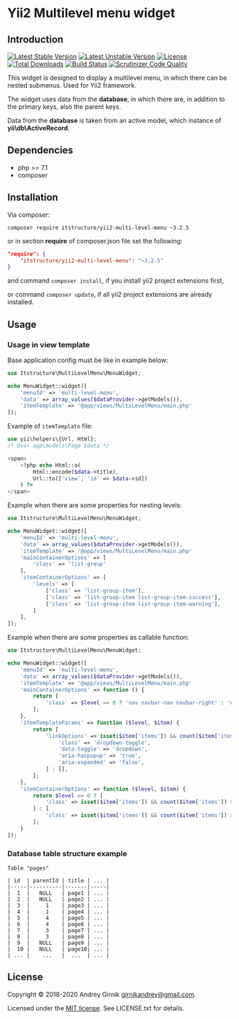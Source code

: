 Yii2 Multilevel menu widget
==============

## Introduction

[![Latest Stable Version](https://poser.pugx.org/itstructure/yii2-multi-level-menu/v/stable)](https://packagist.org/packages/itstructure/yii2-multi-level-menu)
[![Latest Unstable Version](https://poser.pugx.org/itstructure/yii2-multi-level-menu/v/unstable)](https://packagist.org/packages/itstructure/yii2-multi-level-menu)
[![License](https://poser.pugx.org/itstructure/yii2-multi-level-menu/license)](https://packagist.org/packages/itstructure/yii2-multi-level-menu)
[![Total Downloads](https://poser.pugx.org/itstructure/yii2-multi-level-menu/downloads)](https://packagist.org/packages/itstructure/yii2-multi-level-menu)
[![Build Status](https://scrutinizer-ci.com/g/itstructure/yii2-multi-level-menu/badges/build.png?b=master)](https://scrutinizer-ci.com/g/itstructure/yii2-multi-level-menu/build-status/master)
[![Scrutinizer Code Quality](https://scrutinizer-ci.com/g/itstructure/yii2-multi-level-menu/badges/quality-score.png?b=master)](https://scrutinizer-ci.com/g/itstructure/yii2-multi-level-menu/?branch=master)

This widget is designed to display a multilevel menu, in which there can be nested submenus. Used for Yii2 framework.

The widget uses data from the **database**, in which there are, in addition to the primary keys, also the parent keys.

Data from the **database** is taken from an active model, which instance of **yii\db\ActiveRecord**.

## Dependencies

- php >= 7.1
- composer

## Installation

Via composer:

`composer require itstructure/yii2-multi-level-menu ~3.2.5`

or in section **require** of composer.json file set the following:

```json
"require": {
    "itstructure/yii2-multi-level-menu": "~3.2.5"
}
```

and command `composer install`, if you install yii2 project extensions first,

or command `composer update`, if all yii2 project extensions are already installed.

## Usage

### Usage in view template

Base application config must be like in example below:

```php
use Itstructure\MultiLevelMenu\MenuWidget;
```

```php
echo MenuWidget::widget([
    'menuId' => 'multi-level-menu',
    'data' => array_values($dataProvider->getModels()),
    'itemTemplate' => '@app/views/MultiLevelMenu/main.php'
]);
```

Example of `itemTemplate` file:

```php
use yii\helpers\{Url, Html};
/* @var app\models\Page $data */
```

```php
<span>
    <?php echo Html::a(
        Html::encode($data->title),
        Url::to(['view', 'id' => $data->id])
    ) ?>
</span>
```

Example when there are some properties for nesting levels:

```php
use Itstructure\MultiLevelMenu\MenuWidget;
```

```php
echo MenuWidget::widget([
    'menuId' => 'multi-level-menu',
    'data' => array_values($dataProvider->getModels()),
    'itemTemplate' => '@app/views/MultiLevelMenu/main.php'
    'mainContainerOptions' => [
        'class' => 'list-group'
    ],
    'itemContainerOptions' => [
        'levels' => [
            ['class' => 'list-group-item'],
            ['class' => 'list-group-item list-group-item-success'],
            ['class' => 'list-group-item list-group-item-warning'],
        ]
    ],
]);
```

Example when there are some properties as callable function:

```php
use Itstructure\MultiLevelMenu\MenuWidget;
```

```php
echo MenuWidget::widget([
    'menuId' => 'multi-level-menu',
    'data' => array_values($dataProvider->getModels()),
    'itemTemplate' => '@app/views/MultiLevelMenu/main.php'
    'mainContainerOptions' => function () {
        return [
            'class' => $level == 0 ? 'nav navbar-nav navbar-right' : 'dropdown-menu'
        ];
    },
    'itemTemplateParams' => function ($level, $item) {
        return [
            'linkOptions' => isset($item['items']) && count($item['items']) > 0 ? [
                'class' => 'dropdown-toggle',
                'data-toggle' => 'dropdown',
                'aria-haspopup' => 'true',
                'aria-expanded' => 'false',
            ] : [],
        ];
    },
    'itemContainerOptions' => function ($level, $item) {
        return $level == 0 ? [
            'class' => isset($item['items']) && count($item['items']) > 0 ? 'nav-item dropdown' : 'nav-item'
        ] : [
            'class' => isset($item['items']) && count($item['items']) > 0 ? 'dropdown-item dropdown' : 'dropdown-item'
        ];
    }
]);
```


### Database table structure example

`Table "pages"`

    | id  | parentId | title | ... |
    |-----|----------|-------|-----|
    |  1  |   NULL   | page1 | ... |
    |  2  |   NULL   | page2 | ... |
    |  3  |     1    | page3 | ... |
    |  4  |     1    | page4 | ... |
    |  5  |     4    | page5 | ... |
    |  6  |     4    | page6 | ... |
    |  7  |     3    | page7 | ... |
    |  8  |     3    | page8 | ... |
    |  9  |   NULL   | page9 | ... |
    |  10 |   NULL   | page10| ... |
    | ... |    ...   |  ...  | ... |

## License

Copyright © 2018-2020 Andrey Girnik girnikandrey@gmail.com.

Licensed under the [MIT license](http://opensource.org/licenses/MIT). See LICENSE.txt for details.
